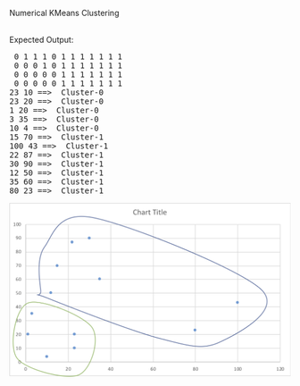Numerical KMeans Clustering

<br>Expected Output:
<br>
<pre>
 0 1 1 1 0 1 1 1 1 1 1 1
 0 0 0 1 0 1 1 1 1 1 1 1
 0 0 0 0 0 1 1 1 1 1 1 1
 0 0 0 0 0 1 1 1 1 1 1 1
23 10 ==>  Cluster-0
23 20 ==>  Cluster-0
1 20 ==>  Cluster-0
3 35 ==>  Cluster-0
10 4 ==>  Cluster-0
15 70 ==>  Cluster-1
100 43 ==>  Cluster-1
22 87 ==>  Cluster-1
30 90 ==>  Cluster-1
12 50 ==>  Cluster-1
35 60 ==>  Cluster-1
80 23 ==>  Cluster-1
</pre>

<img src='kmean-numeric.png'>



